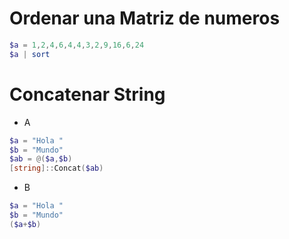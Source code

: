 # Ordenar una Matriz de numeros
```powershell
$a = 1,2,4,6,4,4,3,2,9,16,6,24
$a | sort
```

# Concatenar String
* A
```powershell
$a = "Hola "
$b = "Mundo"
$ab = @($a,$b)
[string]::Concat($ab)
```
* B
```powershell
$a = "Hola "
$b = "Mundo"
($a+$b)
```
